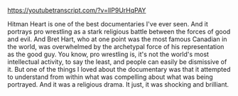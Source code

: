 https://youtubetranscript.com/?v=lIP9UrHqPAY

 Hitman Heart is one of the best documentaries I've ever seen. And it portrays pro wrestling as a stark religious battle between the forces of good and evil. And Bret Hart, who at one point was the most famous Canadian in the world, was overwhelmed by the archetypal force of his representation as the good guy. You know, pro wrestling is, it's not the world's most intellectual activity, to say the least, and people can easily be dismissive of it. But one of the things I loved about the documentary was that it attempted to understand from within what was compelling about what was being portrayed. And it was a religious drama. It just, it was shocking and brilliant.